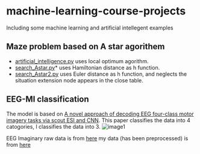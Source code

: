 # machine-learning-course-projects
Including some machine learning and artificial intellegent examples 
## Maze problem based on A star agorithem
* [artificial_intelligence.py](https://github.com/siyi-wind/machine-learning-course-projects/blob/master/maze_search_A_star/artificial_intelligence%3B.py) uses local optimum agorithm.
* [search_Astar.py](https://github.com/siyi-wind/machine-learning-course-projects/blob/master/maze_search_A_star/search_Astar.py)* [](https://github.com/siyi-wind/machine-learning-course-projects/blob/master/maze_search_A_star/search_Astar.py) uses Hamiltonian distance as h function.
* [search_Astar2.py](https://github.com/siyi-wind/machine-learning-course-projects/blob/master/maze_search_A_star/search_Astar2.py) uses Euler distance as h function, and neglects the situation extension node appears in the close table. 

## EEG-MI classification
The model is based on [A novel approach of decoding EEG four-class motor imagery tasks via scout ESI and CNN](https://iopscience.iop.org/article/10.1088/1741-2552/ab4af6/meta). This paper classifies the data into 4 catogories, I classifies the data into 3.
![image1](https://github.com/siyi-wind/machine-learning-course-projects/blob/master/EEG-MI%20classification/Image/1.png)

EEG Imaginary raw data is from [here](https://archive.physionet.org/pn4/eegmmidb/)
my data (has been preprocessed) is from [here](https://download.csdn.net/download/qq_45347185/12689981)

